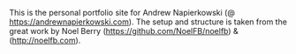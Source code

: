This is the personal portfolio site for Andrew Napierkowski (@ https://andrewnapierkowski.com).
The setup and structure is taken from the great work by Noel Berry (https://github.com/NoelFB/noelfb) & (http://noelfb.com).
